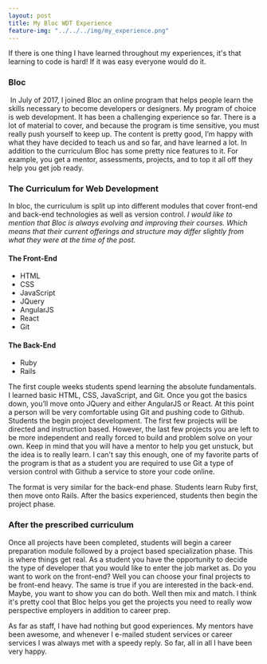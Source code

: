 ```yaml
---
layout: post
title: My Bloc WDT Experience
feature-img: "../../../img/my_experience.png"
---
```


If there is one thing I have learned throughout my experiences, it's that learning to code is hard! If it was easy everyone would do it.

### Bloc ###
&nbsp;In July of 2017, I joined Bloc an online program that helps people learn the skills necessary to become developers or designers. My program of choice is web development. It has been a challenging experience so far. There is a lot of material to cover, and because the program is time sensitive, you must really push yourself to keep up. The content is pretty good, I’m happy with what they have decided to teach us and so far, and have learned a lot. In addition to the curriculum Bloc has some pretty nice features to it. For example, you get a mentor, assessments, projects, and to top it all off they help you get job ready.

### The Curriculum for Web Development ###
In bloc, the curriculum is split up into different modules that cover front-end and back-end technologies as well as version control. *I would like to mention that Bloc is always evolving and improving their courses. Which means that their current offerings and structure may differ slightly from what they were at the time of the post.*
#### The Front-End ####

* HTML
* CSS
* JavaScript
* JQuery
* AngularJS
* React
* Git

#### The Back-End ####

* Ruby
* Rails

The first couple weeks students spend learning the absolute fundamentals. I learned basic HTML, CSS, JavaScript, and Git. Once you got the basics down, you’ll move onto JQuery and either AngularJS or React. At this point a person will be very comfortable using Git and pushing code to Github. Students the begin project development. The first few projects will be directed and instruction based. However, the last few projects you are left to be more independent and really forced to build and problem solve on your own. Keep in mind that you will have a mentor to help you get unstuck, but the idea is to really learn. I can't say this enough, one of my favorite parts of the program is that as a student you are required to use Git a type of version control with Github a service to store your code online.

The format is very similar for the back-end phase. Students learn Ruby first, then move onto Rails. After the basics experienced, students then begin the project phase.

### After the prescribed curriculum ###

Once all projects have been completed, students will begin a career preparation module followed by a project based specialization phase. This is where things get real. As a student you have the opportunity to decide the type of developer that you would like to enter the job market as. Do you want to work on the front-end? Well you can choose your final projects to be front-end heavy. The same is true if you are interested in the back-end. Maybe, you want to show you can do both. Well then mix and match. I think it's pretty cool that Bloc helps you get the projects you need to really wow perspective employers in addition to career prep.

As far as staff, I have had nothing but good experiences. My mentors have been awesome, and whenever I e-mailed student services or career services I was always met with a speedy reply. So far, all in all I have been very happy.
